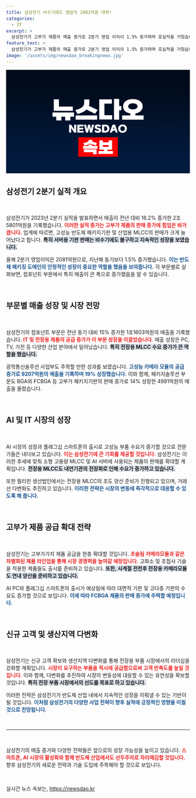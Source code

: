 ```yaml
---
title: 삼성전기 비수기에도 영업익 2081억원 대박!
categories:
  - IT
excerpt: >
  삼성전기가 고부가 제품의 매출 증가로 2분기 영업 이익이 1.5% 증가하며 호실적을 거뒀습니다. AI와 전장용 MLCC 등 고성능 부품 수요가 급증할 것으로 보여, 앞으로도 시장 선도를 목표로 다양한 신제품 공급 확대 계획을 밝혔습니다.
feature_text: >
  삼성전기가 고부가 제품의 매출 증가로 2분기 영업 이익이 1.5% 증가하며 호실적을 거뒀습니다. AI와 전장용 MLCC 등 고성능 부품 수요가 급증할 것으로 보여, 앞으로도 시장 선도를 목표로 다양한 신제품 공급 확대 계획을 밝혔습니다.
image: '/assets/img/newsdao_breakingnews.jpg'
---
```


<p><img src="/assets/img/newsdao_breakingnews.jpg" alt="ontimetimes 속보" /></p>

<h2 data-ke-size="size26">삼성전기 2분기 실적 개요</h2>

<p data-ke-size="size16">&nbsp;</p>

<p>삼성전기가 2023년 2분기 실적을 발표하면서 매출이 전년 대비 16.2% 증가한 2조5801억원을 기록했습니다. <b><span style="color: #ee2323;">이러한 실적 증가는 고부가 제품의 판매 증가에 힘입은 바가 큽니다.</span></b> 업계에 따르면, 고성능 반도체 패키지기판 및 산업용 MLCC의 판매가 크게 늘어났다고 합니다. <b><span style="background-color: #21538527;">특히 서버용 기판 판매는 비수기에도 불구하고 지속적인 성장을 보였습니다.</span></b> </p>

<p>올해 2분기 영업이익은 2081억원으로, 지난해 동기보다 1.5% 증가했습니다. <b><span style="color: #1a5490;">이는 반도체 패키징 도메인의 안정적인 성장이 중요한 역할을 했음을 보여줍니다.</span></b> 각 부문별로 살펴보면, 컴포넌트 부문에서 특히 매출이 큰 폭으로 증가했음을 알 수 있습니다.</p>

<p data-ke-size="size16">&nbsp;</p>

<h2 data-ke-size="size26">부문별 매출 성장 및 시장 전망</h2>

<p data-ke-size="size16">&nbsp;</p>

<p>삼성전기의 컴포넌트 부문은 전년 동기 대비 15% 증가한 1조1603억원의 매출을 기록했습니다. <b><span style="color: #ee2323;">IT 및 전장용 제품의 공급 증가가 이 부문 성장을 이끌었습니다.</span></b> 매출 성장은 PC, TV, 가전 등 다양한 산업 분야에서 일어났습니다. <b><span style="background-color: #21538527;">특히 전장용 MLCC 수요 증가가 큰 역할을 했습니다.</span></b></p>

<p>광학통신솔루션 사업부도 주목할 만한 성과를 보였습니다. <b><span style="color: #1a5490;">고성능 카메라 모듈의 공급 증가로 9207억원의 매출을 기록하며 19% 성장했습니다.</span></b> 이와 함께, 패키지솔루션 부문도 BGA와 FCBGA 등 고부가 패키지기판의 판매 증가로 14% 성장한 4991억원의 매출을 올렸습니다.</p>

<p data-ke-size="size16">&nbsp;</p>

<h2 data-ke-size="size26">AI 및 IT 시장의 성장</h2>

<p data-ke-size="size16">&nbsp;</p>

<p>AI 시장의 성장과 플래그십 스마트폰의 출시로 고성능 부품 수요가 증가할 것으로 전문가들은 내다보고 있습니다. <b><span style="color: #ee2323;">이는 삼성전기에 큰 기회를 제공할 것입니다.</span></b> 삼성전기는 이러한 추세에 맞춰 소형 고용량 MLCC 및 AI 서버에 사용되는 제품의 판매를 확대할 계획입니다. <b><span style="background-color: #21538527;">전장용 MLCC도 내연기관의 전장화로 인해 수요가 증가하고 있습니다.</span></b></p>

<p>또한 필리핀 생산법인에서는 전장용 MLCC의 초도 양산 준비가 진행되고 있으며, 거래선 다변화도 추진하고 있습니다. <b><span style="color: #1a5490;">이러한 전략은 시장의 변동에 즉각적으로 대응할 수 있도록 해 줍니다.</span></b></p>

<p data-ke-size="size16">&nbsp;</p>

<h2 data-ke-size="size26">고부가 제품 공급 확대 전략</h2>

<p data-ke-size="size16">&nbsp;</p>

<p>삼성전기는 고부가가치 제품 공급을 한층 확대할 것입니다. <b><span style="color: #ee2323;">초슬림 카메라모듈과 같은 차별화된 제품 라인업을 통해 시장 경쟁력을 높여갈 예정입니다.</span></b> 고화소 및 초접사 기술을 적용한 제품들도 출시를 준비하고 있습니다. <b><span style="background-color: #21538527;">또한, 사계절 전천후 전장용 카메라모듈도 연내 양산을 준비하고 있습니다.</span></b></p>

<p>AI PC와 플래그십 스마트폰의 출시가 예상됨에 따라 대면적 기판 및 고다층 기판의 수요도 증가할 것으로 보입니다. <b><span style="color: #1a5490;">이에 따라 FCBGA 제품의 판매 증가에 주력할 예정입니다.</span></b></p>

<p data-ke-size="size16">&nbsp;</p>

<h2 data-ke-size="size26">신규 고객 및 생산지역 다변화</h2>

<p data-ke-size="size16">&nbsp;</p>

<p>삼성전기는 신규 고객 확보와 생산지역 다변화를 통해 전장용 부품 시장에서의 리더십을 강화할 계획입니다. <b><span style="color: #ee2323;">시장이 요구하는 부품을 적시에 공급함으로써 고객 만족도를 높일 것입니다.</span></b> 이와 함께, 다변화를 추진하여 시장의 변동성에 대응할 수 있는 유연성을 확보할 것입니다. <b><span style="background-color: #21538527;">특히 전장 부품 시장에서의 선도를 목표로 하고 있습니다.</span></b></p>

<p>이러한 전략은 삼성전기가 반도체 산업 내에서 지속적인 성장을 이뤄낼 수 있는 기반이 될 것입니다. <b><span style="color: #1a5490;">이처럼 삼성전기의 다양한 사업 전략이 향후 실적에 긍정적인 영향을 미칠 것으로 전망됩니다.</span></b></p>

<p data-ke-size="size16">&nbsp;</p>

<hr />

<p data-ke-size="size16">&nbsp;</p>

<p>삼성전기의 매출 증가와 다양한 전략들은 앞으로의 성장 가능성을 높이고 있습니다. <b><span style="color: #ee2323;">스마트폰, AI 시장의 활성화와 함께 반도체 산업에서도 선두주자로 자리매김할 것입니다.</span></b> 향후 삼성전기의 새로운 전략과 기술 도입에 주목해야 할 것으로 보입니다.</p>

<p data-ke-size="size16">&nbsp;</p>
실시간 뉴스 속보는, <a href="https://newsdao.kr" rel="dofollow">https://newsdao.kr</a>


